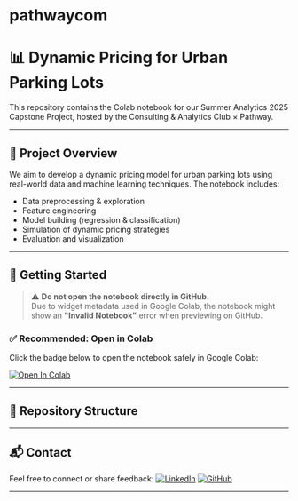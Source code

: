 # pathwaycom
# 📊 Dynamic Pricing for Urban Parking Lots

This repository contains the Colab notebook for our Summer Analytics 2025 Capstone Project, hosted by the Consulting & Analytics Club × Pathway.

---

## 📝 Project Overview

We aim to develop a dynamic pricing model for urban parking lots using real-world data and machine learning techniques. The notebook includes:

- Data preprocessing & exploration  
- Feature engineering  
- Model building (regression & classification)  
- Simulation of dynamic pricing strategies  
- Evaluation and visualization

---

## 🚀 Getting Started

> ⚠️ **Do not open the notebook directly in GitHub.**  
> Due to widget metadata used in Google Colab, the notebook might show an **"Invalid Notebook"** error when previewing on GitHub.

### ✅ Recommended: Open in Colab

Click the badge below to open the notebook safely in Google Colab:

[![Open In Colab](https://colab.research.google.com/assets/colab-badge.svg)](https://colab.research.google.com/github/pathwaycom/Shubhrat.ipynb)

---

## 📂 Repository Structure

---

## 📬 Contact

Feel free to connect or share feedback:
[![LinkedIn](https://img.shields.io/badge/LinkedIn-Profile-blue?logo=linkedin)](https://www.linkedin.com/in/shubhrat-chaursiya-819672354/)
[![GitHub](https://img.shields.io/badge/GitHub-Profile-black?logo=github)](https://github.com/shubhratchaursiya)

---
